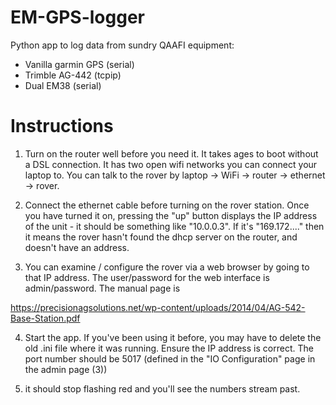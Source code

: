 # EM-GPS-logger

Python app to log data from sundry QAAFI equipment: 
- Vanilla garmin GPS (serial)
- Trimble AG-442 (tcpip)
- Dual EM38 (serial)

# Instructions

1. Turn on the router well before you need it. It takes ages to boot
without a DSL connection. It has two open wifi networks you can connect
your laptop to. You can talk to the rover by laptop -> WiFi  -> router
-> ethernet -> rover.

2. Connect the ethernet cable before turning on the rover station. Once
you have turned it on, pressing the "up" button displays the IP address
of the unit - it should be something like "10.0.0.3". If it's
"169.172...." then it means the rover hasn't found the dhcp server on
the router, and doesn't have an address.

3. You can examine / configure the rover via a web browser by going to that IP
address. The user/password for the web interface is admin/password. The
manual page is

https://precisionagsolutions.net/wp-content/uploads/2014/04/AG-542-Base-Station.pdf

4. Start the app. If you've been using it before, you may have to delete
the old .ini file where it was running. Ensure the IP address is
correct. The port number should be 5017 (defined in the "IO
Configuration" page in the admin page (3))

5. it should stop flashing red and you'll see the numbers stream past.
